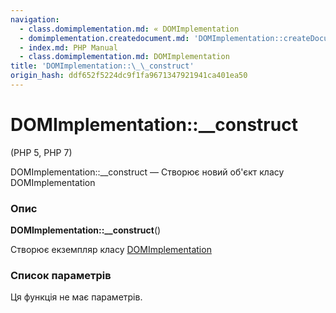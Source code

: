```yaml
---
navigation:
  - class.domimplementation.md: « DOMImplementation
  - domimplementation.createdocument.md: 'DOMImplementation::createDocument »'
  - index.md: PHP Manual
  - class.domimplementation.md: DOMImplementation
title: 'DOMImplementation::\_\_construct'
origin_hash: ddf652f5224dc9f1fa9671347921941ca401ea50
---
```

# DOMImplementation::\_\_construct

(PHP 5, PHP 7)

DOMImplementation::\_\_construct — Створює новий об'єкт класу DOMImplementation

### Опис

**DOMImplementation::\_\_construct**()

Створює екземпляр класу [DOMImplementation](class.domimplementation.md)

### Список параметрів

Ця функція не має параметрів.
